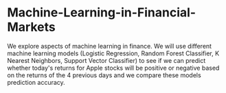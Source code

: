 # Machine-Learning-in-Financial-Markets
We explore aspects of machine learning in finance. We will use different machine learning models (Logistic Regression, Random Forest Classifier, K Nearest Neighbors, Support Vector Classifier) to see if we can predict whether today's returns for Apple stocks will be positive or negative based on the returns of the 4 previous days and we compare these models prediction accuracy.

